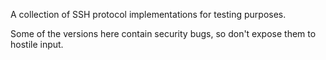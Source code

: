 A collection of SSH protocol implementations for testing purposes.

Some of the versions here contain security bugs, so don't expose
them to hostile input.
